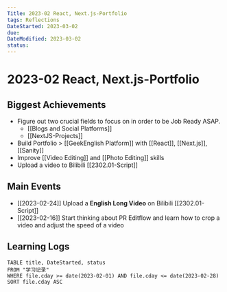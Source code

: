 ```yaml
---
Title: 2023-02 React, Next.js-Portfolio
tags: Reflections
DateStarted: 2023-03-02
due:
DateModified: 2023-03-02
status:
---
```


# 2023-02 React, Next.js-Portfolio

## Biggest Achievements

- Figure out two crucial fields to focus on in order to be Job Ready ASAP.
  - [[Blogs and Social Platforms]]
  - [[NextJS-Projects]]
- Build Portfolio > [[GeekEnglish Platform]] with [[React]], [[Next.js]], [[Sanity]]
- Improve [[Video Editing]] and [[Photo Editing]] skills
- Upload a video to Bilibili [[2302.01-Script]]

## Main Events

- [[2023-02-24]] Upload a **English Long Video** on Bilibili [[2302.01-Script]]
- [[2023-02-16]] Start thinking about PR Editflow and learn how to crop a video and adjust the speed of a video

## Learning Logs

```dataview
TABLE title, DateStarted, status
FROM "学习记录"
WHERE file.cday >= date(2023-02-01) AND file.cday <= date(2023-02-28)
SORT file.cday ASC
```
